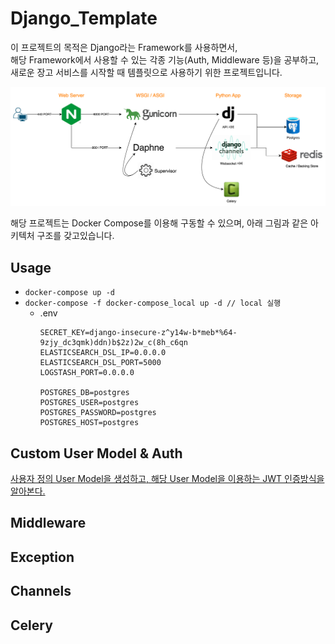 # Django_Template

이 프로젝트의 목적은 Django라는 Framework를 사용하면서,   
해당 Framework에서 사용할 수 있는 각종 기능(Auth, Middleware 등)을 공부하고,   
새로운 장고 서비스를 시작할 때 템플릿으로 사용하기 위한 프로젝트입니다.  

![Alt text](descriptions/architecture.png)

해당 프로젝트는 Docker Compose를 이용해 구동할 수 있으며, 아래 그림과 같은 아키텍처 구조를 갖고있습니다.

## Usage
* ```docker-compose up -d```
* ```docker-compose -f docker-compose_local up -d // local 실행```
    * .env
        ```
        SECRET_KEY=django-insecure-z^y14w-b*meb*%64-9zjy_dc3qmk)ddn)b$2z)2w_c(8h_c6qn
        ELASTICSEARCH_DSL_IP=0.0.0.0
        ELASTICSEARCH_DSL_PORT=5000
        LOGSTASH_PORT=0.0.0.0

        POSTGRES_DB=postgres
        POSTGRES_USER=postgres
        POSTGRES_PASSWORD=postgres
        POSTGRES_HOST=postgres
        ```
## Custom User Model & Auth
[사용자 정의 User Model을 생성하고, 해당 User Model을 이용하는 JWT 인증방식을 알아본다.](descriptions/auth.md)
## Middleware

## Exception

## Channels

## Celery
